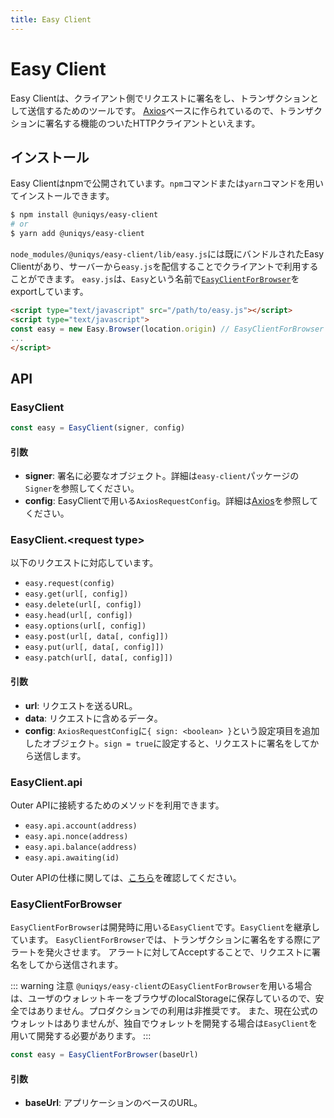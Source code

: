 ```yaml
---
title: Easy Client
---
```


# Easy Client

Easy Clientは、クライアント側でリクエストに署名をし、トランザクションとして送信するためのツールです。
[Axios](https://github.com/axios/axios)ベースに作られているので、トランザクションに署名する機能のついたHTTPクライアントといえます。

## インストール

Easy Clientはnpmで公開されています。`npm`コマンドまたは`yarn`コマンドを用いてインストールできます。

```bash
$ npm install @uniqys/easy-client
# or
$ yarn add @uniqys/easy-client
```

`node_modules/@uniqys/easy-client/lib/easy.js`には既にバンドルされたEasy Clientがあり、サーバーから`easy.js`を配信することでクライアントで利用することができます。
`easy.js`は、`Easy`という名前で[`EasyClientForBrowser`](#easyclientforbrowser)をexportしています。

```html
<script type="text/javascript" src="/path/to/easy.js"></script>
<script type="text/javascript">
const easy = new Easy.Browser(location.origin) // EasyClientForBrowser
...
</script>
```

## API

### EasyClient

```js
const easy = EasyClient(signer, config)
```

#### 引数

- **signer**: 署名に必要なオブジェクト。詳細は`easy-client`パッケージの`Signer`を参照してください。
- **config**: EasyClientで用いる`AxiosRequestConfig`。詳細は[Axios](https://github.com/axios/axios)を参照してください。

### EasyClient.\<request type\>

以下のリクエストに対応しています。

- `easy.request(config)`
- `easy.get(url[, config])`
- `easy.delete(url[, config])`
- `easy.head(url[, config])`
- `easy.options(url[, config])`
- `easy.post(url[, data[, config]])`
- `easy.put(url[, data[, config]])`
- `easy.patch(url[, data[, config]])`

#### 引数

- **url**: リクエストを送るURL。
- **data**: リクエストに含めるデータ。
- **config**: `AxiosRequestConfig`に`{ sign: <boolean> }`という設定項目を追加したオブジェクト。`sign = true`に設定すると、リクエストに署名をしてから送信します。

### EasyClient.api

Outer APIに接続するためのメソッドを利用できます。

- `easy.api.account(address)`
- `easy.api.nonce(address)`
- `easy.api.balance(address)`
- `easy.api.awaiting(id)`

Outer APIの仕様に関しては、[こちら](/ja/easy-framework/api.md#outer-api)を確認してください。

### EasyClientForBrowser

`EasyClientForBrowser`は開発時に用いる`EasyClient`です。`EasyClient`を継承しています。
`EasyClientForBrowser`では、トランザクションに署名をする際にアラートを発火させます。
アラートに対してAcceptすることで、リクエストに署名をしてから送信されます。

::: warning 注意
`@uniqys/easy-client`の`EasyClientForBrowser`を用いる場合は、ユーザのウォレットキーをブラウザのlocalStorageに保存しているので、安全ではありません。プロダクションでの利用は非推奨です。
また、現在公式のウォレットはありませんが、独自でウォレットを開発する場合は`EasyClient`を用いて開発する必要があります。
:::

```js
const easy = EasyClientForBrowser(baseUrl)
```

#### 引数

- **baseUrl**: アプリケーションのベースのURL。
